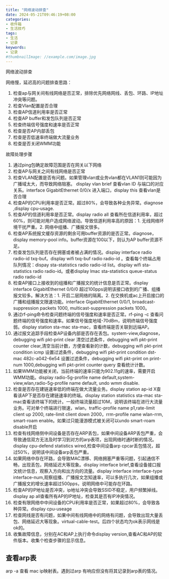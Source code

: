 ```yaml
---
title: "网络波动排查"
date: 2024-05-21T09:46:19+08:00
categories:
- 收件箱
- 生活技巧
tags:
- 生活
- 记录
keywords:
- 记录
#thumbnailImage: //example.com/image.jpg
---
```

网络波动排查
<!--more-->

网络慢，延迟高的问题排查思路：  
1. 检查ap与网关间有线网络是否正常，排除优先网络网线、丢包、环路、IP地址冲突等问题。
2. 检查Vlan配置是否合理
3. 检查AP信道利用率是否正常
4. 检查AP buffer和发包队列是否正常
5. 检查终端信号强度和速率是否正常
6. 检查是否AP内部丢包
7. 检查是否低速率终端做大流量业务
8. 检查是否关闭WMM功能

故障处理步骤  
1. 通过ping包确定故障范围是否在网关以下网络
2. 检查AP与网关之间有线网络是否正常
3. 检查VLAN配置是否有问题。如果管理vlan或业务vlan都在VLAN1则可能因为广播域太大，而导致网络阻塞。 
display vlan brief 查看vlan ID 与端口的对应关系。interface GigabitEthernet 0/0/x 进入端口，display this 查看vlan是否合理
4. 检查AP的CPU利用率是否正常。超过80%，会导致各种业务异常。diagnose ,display cpu-usage.
5. 检查AP的信道利用率是否正常。display radio all 查看所在信道利用率，超过60%，则可能对用户造成网络波动。导致信道利用率高的原因：1. 无线网络环境干扰严重。2. 网络中组播、广播报文很多。
6. 检查AP系统报文缓存资源的剩余可用buffer资源的是否正常。diagnose，display memory-pool info。buffer资源在100以下，则认为AP buffer资源不足。
7. 检查发包队列是否存在拥塞或者被占满的情况。display interface radio radio-id txq-buf。display wifi txq-buf radio radio-id 。查看每个终端占用队列情况：dispay sta-statistics radio radio-id list。display wifi sta-statistics radio radio-id。或者display lmac sta-statistics queue-status radio radio-id
8. 检查AP接口上接收到的组播和广播报文的统计信息是否正常。display interface GigabitEthernet 0/0/0  超过100pps说明该接口收到的广播、组播报文较多。解决方法：1. 开启二层网络的隔离。2. 在交换机或ac上开启接口的广播和组播报文限速功能。interface GigabitEthernet 0/0/1, broadcast-suppression packets 1000, multicast-suppression packets 1000。
9. 通过rf-ping命令检查问题终端的信号强度和速率是否正常。rf-ping -c 查看问题终端的信号强度和速率。如果信号强度地域-70dBm，说明终端信号强度弱。display station sta-mac sta-mac，查看终端是否关联到远端AP。
10. 通过报文追踪手段检查AP设备内部是否存在丢包。system-view,diagnose，debugging wifi pkt-print clear 清空过滤条件，debugging wifi pkt-print counter clear,清空当前计数，方便查看新的计数，debugging wifi pkt-print condition icmp 设置过滤条件，debugging wifi pkt-print condition dst-mac 482c-a042-6e54 设置过滤条件，debugging wifi pkt-print on print-num 1000,debugging wifi pkt-print counter query 查看统计计数。
11. 如果WMM功能被关闭，当前终端的速率只能为902.11g的速率，需要开启WMM功能。display radio-5g-profile name default,system-view,wlan,radio-5g-profile name default, undo wmm disable.
12. 检查是否存在建链速率低的终端在做大流量业务。display station ap-id X查看该AP下是否存在建链速率的终端。display station statistics sta-mac sta-mac查看该终端下的统计。一般终端流量超过10M，说明该终端在进行大流量业务。可对单个终端进行限速，wlan，traffic-profile name p1,rate-limit client up 2000, rate-limit client down 2000，rrm-profile name wlan-rrm, smart-roam enable。如果过只能漫游模式被关闭可以undo smart-roam disable开启
13. 检查有线网络侧中间设备是否存在ARP丢包，如果中间设备ARP丢包严重，会导致通信双方无法及时学习到对方的arp表项，出现网络时通时断的情况。display cpu-defend statistics wired,检查中间设备arp cpcar丢包情况，超过50%，说明该中间设备arp丢包严重。
14. 如果网络中存在环路，会导致MAC漂移、网络拥塞严重等问题，引起通信不畅，出现丢包，网络延迟大等现象。display interface brief,查看设备接口报文统计信息，观察入方向和出方向的流量。display interface interface-type interface-num,观察组播、广播报文怎知速率，可以多执行几次，如果组播或广播报文的增长速率超过500pps，说明网络中可能存在环路。
15. 检查AP的IP地址是否冲突，ip地址冲突会导致SSID不稳定，用户频繁掉线。display ap all查看所有AP的IP地址，检查其是否有IP冲突情况。
16. 检查有限网络中中间设备的CPU利用率是否正常，如果超过80%，会导致各种异常。display cpu-useage
17. 检查网线是否有问题，如果中间有线网络中的网络有问题，会导致出现大量丢包、网络延迟大等现象。virtual-cable-test。后四个状态均为ok表示网线是ok的。
18. 收集故障信息，分别在AC和AP上执行命令display version,查看AC和AP的软件版本。收集个检查步骤的显示信息。

## 查看arp表
arp -a 查看 mac ip映射表。遇到过arp 有响应但没有将其记录到arp表的情况。


